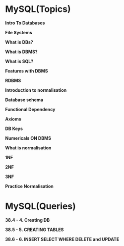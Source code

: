 # MySQL(Topics)

**Intro To Databases**

**File Systems**

**What is DBs?**

**What is DBMS?**

**What is SQL?**

**Features with DBMS**

**RDBMS**

**Introduction to normalisation**

**Database schema**

**Functional Dependency**

**Axioms**

**DB Keys**

**Numericals ON DBMS**

**What is normalisation**

**1NF**

**2NF**

**3NF**

**Practice Normalisation**




# MySQL(Queries)

**38.4 - 4. Creating DB**

**38.5 - 5. CREATING TABLES**

**38.6 - 6. INSERT SELECT WHERE DELETE and UPDATE**